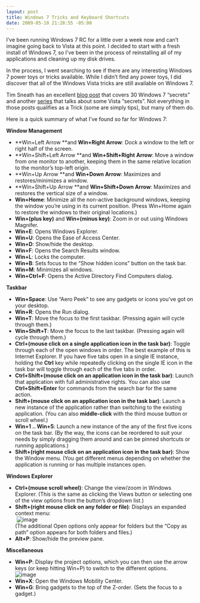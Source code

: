 ```yaml
---
layout: post
title: Windows 7 Tricks and Keyboard Shortcuts
date: 2009-05-10 21:28:55 -05:00
---
```


I’ve been running Windows 7 RC for a little over a week now and can’t imagine going back to Vista at this point. I decided to start with a fresh install of Windows 7, so I’ve been in the process of reinstalling all of my applications and cleaning up my disk drives.

In the process, I went searching to see if there are any interesting Windows 7 power toys or tricks available. While I didn’t find any power toys, I did discover that all of the Windows Vista tricks are still available on Windows 7.

Tim Sneath has an excellent [blog post](http://blogs.msdn.com/tims/archive/2009/01/12/the-bumper-list-of-windows-7-secrets.aspx) that covers 30 Windows 7 “secrets” and another [series](http://blogs.msdn.com/tims/archive/tags/secret/default.aspx) that talks about some Vista “secrets”. Not everything in those posts qualifies as a Trick (some are simply tips), but many of them do.

Here is a quick summary of what I’ve found so far for Windows 7:

**Window Management**

*   **Win+Left Arrow **and **Win+Right Arrow**: Dock a window to the left or right half of the screen. 
*   **Win+Shift+Left Arrow **and **Win+Shift+Right** **Arrow**: Move a window from one monitor to another, keeping them in the same relative location to the monitor’s top-left origin. 
*   **Win+Up Arrow **and **Win+Down Arrow**: Maximizes and restores/minimizes a window. 
*   **Win+Shift+Up Arrow **and **Win+Shift+Down Arrow**: Maximizes and restores the vertical size of a window. 
*   **Win+Home**: Minimize all the non-active background windows, keeping the window you’re using in its current position. (Press Win+Home again to restore the windows to their original locations.)
*   **Win+(plus key)** and **Win+(minus key)**: Zoom in or out using Windows Magnifer.
*   **Win+E**: Opens Windows Explorer.
*   **Win+U**: Opens the Ease of Access Center.
*   **Win+D**: Show/hide the desktop.
*   **Win+F**: Opens the Search Results window.
*   **Win+L**: Locks the computer.
*   **Win+B**: Sets focus to the “Show hidden icons” button on the task bar.
*   **Win+M**: Minimizes all windows.
*   **Win+Ctrl+F**: Opens the Active Directory Find Computers dialog.  

**Taskbar**

*   **Win+Space**: Use “Aero Peek” to see any gadgets or icons you’ve got on your desktop. 
*   **Win+R**: Opens the Run dialog.
*   **Win+T**: Move the focus to the first taskbar. (Pressing again will cycle through them.)
*   **Win+Shift+T**: Move the focus to the last taskbar. (Pressing again will cycle through them.)
*   **Ctrl+(mouse click on a single application icon in the task bar)**: Toggle through each of the open windows in order. The best example of this is Internet Explorer. If you have five tabs open in a single IE instance, holding the **Ctrl** key while repeatedly clicking on the single IE icon in the task bar will toggle through each of the five tabs in order. 
*   **Ctrl+Shift+(mouse click on an application icon in the task bar)**: Launch that application with full administrative rights. You can also use **Ctrl+Shift+Enter** for commands from the search bar for the same action. 
*   **Shift+(mouse click on an application icon in the task bar)**: Launch a new instance of the application rather than switching to the existing application. (You can also **middle-click** with the third mouse button or scroll wheel.) 
*   **Win+1 .. Win+5**: Launch a new instance of the any of the first five icons on the task bar. (By the way, the icons can be reordered to suit your needs by simply dragging them around and can be pinned shortcuts or running applications.) 
*   **Shift+(right mouse click on an application icon in the task bar)**: Show the Window menu. (You get different menus depending on whether the application is running or has multiple instances open.  

**Windows Explorer**

*   **Ctrl+(mouse scroll wheel)**: Change the view/zoom in Windows Explorer. (This is the same as clicking the Views button or selecting one of the view options from the button’s dropdown list.) 
*   **Shift+(right mouse click on any folder or file)**: Displays an expanded context menu:         
 ![image](http://gwb.blob.core.windows.net/sdorman/WindowsLiveWriter/Windows7TricksandKeyboardShortcuts_12E11/image_7.png "image")         
(The additional Open options only appear for folders but the “Copy as path” option appears for both folders and files.) 
*   **Alt+P**: Show/hide the preview pane.  

**Miscellaneous**

*   **Win+P**: Display the project options, which you can then use the arrow keys (or keep hitting Win+P) to switch to the different options.         
![image](http://gwb.blob.core.windows.net/sdorman/WindowsLiveWriter/Windows7TricksandKeyboardShortcuts_12E11/image_8.png "image") 
*   **Win+X**: Open the Windows Mobility Center. 
*   **Win+G**: Bring gadgets to the top of the Z-order. (Sets the focus to a gadget.) 
